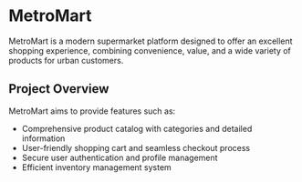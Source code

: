 # MetroMart

MetroMart is a modern supermarket platform designed to offer an excellent shopping experience, combining convenience, value, and a wide variety of products for urban customers.

## Project Overview
MetroMart aims to provide features such as:

- Comprehensive product catalog with categories and detailed information
- User-friendly shopping cart and seamless checkout process
- Secure user authentication and profile management
- Efficient inventory management system
